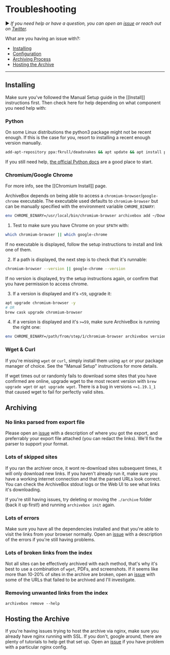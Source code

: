 # Troubleshooting

▶️ *If you need help or have a question, you can open an [issue](https://github.com/ArchiveBox/ArchiveBox/issues?q=is%3Aissue+is%3Aopen+sort%3Aupdated-desc) or reach out on [Twitter](https://twitter.com/theSquashSH).*

What are you having an issue with?:

- [Installing](#Installing)
- [Configuration](https://github.com/ArchiveBox/ArchiveBox/wiki/Configuration)
- [Archiving Process](#Archiving)
- [Hosting the Archive](#Hosting-the-Archive)

---

## Installing

Make sure you've followed the Manual Setup guide in the [[Install]] instructions first.  Then check here for help depending on what component you need help with:

### Python

On some Linux distributions the python3 package might not be recent enough.
If this is the case for you, resort to installing a recent enough version manually.
```bash
add-apt-repository ppa:fkrull/deadsnakes && apt update && apt install python3.8  # python3.9 also works
```
If you still need help, [the official Python docs](https://docs.python.org/3.8/using/unix.html) are a good place to start.

### Chromium/Google Chrome

For more info, see the [[Chromium Install]] page.

ArchiveBox depends on being able to access a `chromium-browser`/`google-chrome` executable.  The executable used
defaults to `chromium-browser` but can be manually specified with the environment variable `CHROME_BINARY`:

```bash
env CHROME_BINARY=/usr/local/bin/chromium-browser archivebox add ~/Downloads/bookmarks_export.html
```

1. Test to make sure you have Chrome on your `$PATH` with:

```bash
which chromium-browser || which google-chrome
```
If no executable is displayed, follow the setup instructions to install and link one of them.

2. If a path is displayed, the next step is to check that it's runnable:

```bash
chromium-browser --version || google-chrome --version
```
If no version is displayed, try the setup instructions again, or confirm that you have permission to access chrome.

3. If a version is displayed and it's `<59`, upgrade it:

```bash
apt upgrade chromium-browser -y
# OR
brew cask upgrade chromium-browser
```

4. If a version is displayed and it's `>=59`, make sure ArchiveBox is running the right one:

```bash
env CHROME_BINARY=/path/from/step/1/chromium-browser archivebox version   # replace the path with the one you got from step 1
```


### Wget & Curl

If you're missing `wget` or `curl`, simply install them using `apt` or your package manager of choice.
See the "Manual Setup" instructions for more details.

If wget times out or randomly fails to download some sites that you have confirmed are online,
upgrade wget to the most recent version with `brew upgrade wget` or `apt upgrade wget`.  There is
a bug in versions `<=1.19.1_1` that caused wget to fail for perfectly valid sites.

## Archiving

### No links parsed from export file

Please open an [issue](https://github.com/ArchiveBox/ArchiveBox/issues) with a description of where you got the export, and
preferrably your export file attached (you can redact the links).  We'll fix the parser to support your format.

### Lots of skipped sites

If you ran the archiver once, it wont re-download sites subsequent times, it will only download new links.
If you haven't already run it, make sure you have a working internet connection and that the parsed URLs look correct.
You can check the ArchiveBox stdout logs or the Web UI to see what links it's downloading.

If you're still having issues, try deleting or moving the `./archive` folder (back it up first!) and running `archivebox init` again.

### Lots of errors

Make sure you have all the dependencies installed and that you're able to visit the links from your browser normally.
Open an [issue](https://github.com/ArchiveBox/ArchiveBox/issues) with a description of the errors if you're still having problems.

### Lots of broken links from the index

Not all sites can be effectively archived with each method, that's why it's best to use a combination of `wget`, PDFs, and screenshots.
If it seems like more than 10-20% of sites in the archive are broken, open an [issue](https://github.com/ArchiveBox/ArchiveBox/issues)
with some of the URLs that failed to be archived and I'll investigate.

### Removing unwanted links from the index

`archivebox remove --help`

## Hosting the Archive

If you're having issues trying to host the archive via nginx, make sure you already have nginx running with SSL.
If you don't, google around, there are plenty of tutorials to help get that set up.  Open an [issue](https://github.com/ArchiveBox/ArchiveBox/issues)
if you have problem with a particular nginx config.
